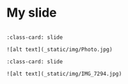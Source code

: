 # My slide 


```{include} _static/play_pause.html
```

```{card} 
:class-card: slide

![alt text](_static/img/Photo.jpg)
```

```{card} 
:class-card: slide

![alt text](_static/img/IMG_7294.jpg)
```